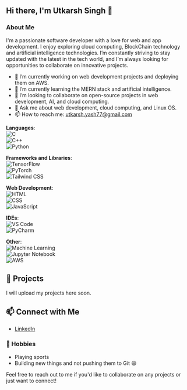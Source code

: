## Hi there, I'm Utkarsh Singh 👋

### About Me

I'm a passionate software developer with a love for web and app development. I enjoy exploring cloud computing, BlockChain technology and artificial intelligence technologies. I’m constantly striving to stay updated with the latest in the tech world, and I’m always looking for opportunities to collaborate on innovative projects.

- 🔭 I’m currently working on web development projects and deploying them on AWS.  
- 🌱 I’m currently learning the MERN stack and artificial intelligence.  
- 👯 I’m looking to collaborate on open-source projects in web development, AI, and cloud computing.  
- 💬 Ask me about web development, cloud computing, and Linux OS.  
- 📫 How to reach me: [utkarsh.yash77@gmail.com](mailto:utkarsh.yash77@gmail.com)

**Languages**:  
![C](https://img.shields.io/badge/C-00599C?style=for-the-badge&logo=c&logoColor=white)  
![C++](https://img.shields.io/badge/C++-00599C?style=for-the-badge&logo=c%2B%2B&logoColor=white)  
![Python](https://img.shields.io/badge/Python-3776AB?style=for-the-badge&logo=python&logoColor=white)

**Frameworks and Libraries**:  
![TensorFlow](https://img.shields.io/badge/TensorFlow-FF6F00?style=for-the-badge&logo=tensorflow&logoColor=white)  
![PyTorch](https://img.shields.io/badge/PyTorch-EE4C2C?style=for-the-badge&logo=pytorch&logoColor=white)  
![Tailwind CSS](https://img.shields.io/badge/Tailwind_CSS-38B2AC?style=for-the-badge&logo=tailwind-css&logoColor=white)

**Web Development**:  
![HTML](https://img.shields.io/badge/HTML5-E34F26?style=for-the-badge&logo=html5&logoColor=white)  
![CSS](https://img.shields.io/badge/CSS3-1572B6?style=for-the-badge&logo=css3&logoColor=white)  
![JavaScript](https://img.shields.io/badge/JavaScript-F7DF1E?style=for-the-badge&logo=javascript&logoColor=black)

**IDEs**:  
![VS Code](https://img.shields.io/badge/VS_Code-007ACC?style=for-the-badge&logo=visual-studio-code&logoColor=white)  
![PyCharm](https://img.shields.io/badge/PyCharm-000000?style=for-the-badge&logo=pycharm&logoColor=white)

**Other**:  
![Machine Learning](https://img.shields.io/badge/Machine_Learning-2C3E50?style=for-the-badge&logo=machine-learning&logoColor=white)  
![Jupyter Notebook](https://img.shields.io/badge/Jupyter_Notebook-F37626?style=for-the-badge&logo=jupyter&logoColor=white)  
![AWS](https://img.shields.io/badge/AWS-232F3E?style=for-the-badge&logo=amazonaws&logoColor=white)

## 🚀 Projects

<!-- Here are some of the projects I've worked on: -->

I will upload my projects here soon.

## 📫 Connect with Me

- [LinkedIn](https://www.linkedin.com/in/utkarsh-singh-0377ab29a)

### 🎨 Hobbies

- Playing sports  
- Building new things and not pushing them to Git 😄

Feel free to reach out to me if you'd like to collaborate on any projects or just want to connect!



